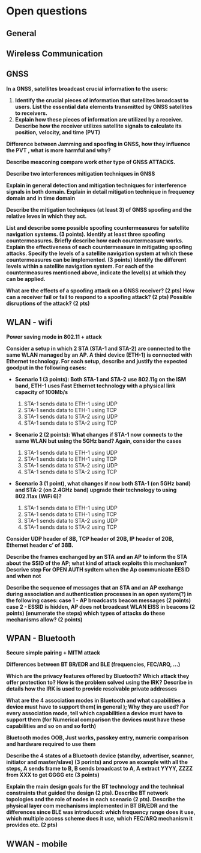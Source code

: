 # Open questions


## General

## Wireless Communication

## GNSS

**In a GNSS, satellites broadcast crucial information to the users:**
1. **Identify the crucial pieces of information that satellites broadcast to users.
List the essential data elements transmitted by GNSS satellites to receivers.**
2. **Explain how these pieces of information are utilized by a receiver.
Describe how the receiver utilizes satellite signals to calculate its position, velocity, and time (PVT)**

**Difference between Jamming and spoofing in GNSS, how they influence the PVT , what is more harmful and why?**

**Describe meaconing compare work other type of GNSS ATTACKS.**

**Describe two interferences mitigation techniques in GNSS**

**Explain in general detection and mitigation techniques for interference signals in both domain. Explain in detail mitigation technique in frequency domain and in time domain**

**Describe the mitigation techniques (at least 3) of GNSS spoofing and the relative leves in which they act.**

**List and describe some possible spoofing countermeasures for satellite navigation systems. (3 points). 
Identify at least three spoofing countermeasures.
Briefly describe how each countermeasure works.
Explain the effectiveness of each countermeasure in mitigating spoofing attacks.
Specify the levels of a satellite navigation system at which these countermeasures can be implemented. (3 points)
Identify the different levels within a satellite navigation system.
For each of the countermeasures mentioned above, indicate the level(s) at which they can be applied.**

**What are the effects of a spoofing attack on a GNSS receiver? (2 pts) How can a receiver fail or fail to respond to a spoofing attack? (2 pts) Possible disruptions of the attack? (2 pts)**


## WLAN - wifi

**Power saving mode in 802.11 + attack**

**Consider a setup in which 2 STA (STA-1 and STA-2) are connected to the same WLAN managed by an AP. A third device (ETH-1) is connected with Ethernet technology. For each setup, describe and justify the expected goodput in the following cases:**

- **Scenario 1 (3 points): Both STA-1 and STA-2 use 802.11g on the ISM band, ETH-1 uses Fast Ethernet technology with a physical link capacity of 100Mb/s**

    1. STA-1 sends data to ETH-1 using UDP
    2. STA-1 sends data to ETH-1 using TCP
    3. STA-1 sends data to STA-2 using UDP
    4. STA-1 sends data to STA-2 using TCP

- **Scenario 2 (2 points): What changes if STA-1 now connects to the same WLAN but using the 5GHz band? Again, consider the cases**

   1. STA-1 sends data to ETH-1 using UDP
   2. STA-1 sends data to ETH-1 using TCP
   3. STA-1 sends data to STA-2 using UDP
   4. STA-1 sends data to STA-2 using TCP

- **Scenario 3 (1 point), what changes if now both STA-1 (on 5GHz band) and STA-2 (on 2.4GHz band) upgrade their technology to using 802.11ax (WiFi 6)?**

   1. STA-1 sends data to ETH-1 using UDP
   2. STA-1 sends data to ETH-1 using TCP
   3. STA-1 sends data to STA-2 using UDP
   4. STA-1 sends data to STA-2 using TCP



**Consider UDP header of 8B, TCP header of 20B, IP header of 20B, Ethernet header c’ of 38B.**


**Describe the frames exchanged by an STA and an AP to inform the STA about the SSID of the AP; what kind of attack exploits this mechanism?**
**Descrive step For OPEN AUTH sydtem when the Ap communicate EESID and when not**

**Describe the sequence of messages that an STA and an AP exchange during association and authentication processes in an open system(?) in the following cases:
case 1 - AP broadcasts beacon messages (2 points)
case 2 - ESSID is hidden, AP does not broadcast WLAN EISS in beacons (2 points)
(enumerate the steps)
which types of attacks do these mechanisms allow? (2 points)**




## WPAN - Bluetooth

**Secure simple pairing + MITM attack**

**Differences between BT BR/EDR and BLE (frequencies, FEC/ARQ, …)**

**Which are the privacy features offered by Bluetooth? Which attack they offer protection to?
How is the problem solved using the IRK?
Describe in details how the IRK is used to provide resolvable private addresses**

**What are the 4 association modes in Bluetooth and what capabilities a device must have to support them( in general ); Why they are used? For every association mode, tell which capabilities a device must have to support them (for Numerical comparison the devices must have these capabilities and so on and so forth)**

**Bluetooth modes OOB, Just works, passkey entry, numeric comparison and hardware required to use them**

**Describe the 4 states of a Bluetooth device (standby, advertiser, scanner, initiator and master/slave) (3 porints) and prove an example with all the steps, A sends frame to B, B sends broadcast to A, A extract YYYY, ZZZZ from XXX to get GGGG etc (3 points)**

**Explain the main design goals for the BT technology and the technical constraints that guided the design (2 pts). Describe BT network topologies and the role of nodes in each scenario (2 pts). Describe the physical layer com mechanisms implemented in BT BR/EDR and the differences since BLE was introduced: which frequency range does it use, which multiple access scheme does it use, which FEC/ARQ mechanism it provides etc. (2 pts)**


## WWAN - mobile
